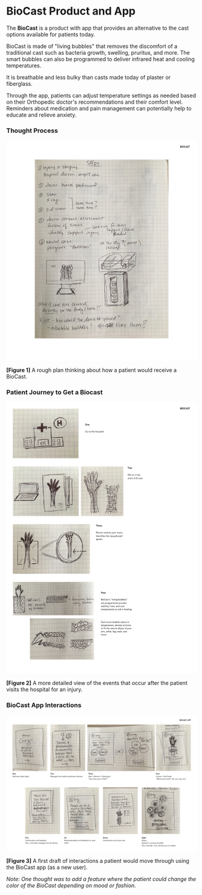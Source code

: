 # BioCast Product and App

The **BioCast** is a product with app that provides an alternative to the cast options available for patients today.

BioCast is made of "living bubbles" that removes the discomfort of a traditional cast such as bacteria growth, swelling, pruritus, and more. The smart bubbles can also be programmed to deliver infrared heat and cooling temperatures.

It is breathable and less bulky than casts made today of plaster or fiberglass.

Through the app, patients can adjust temperature settings as needed based on their Orthopedic doctor's recommendations and their comfort level. Reminders about medication and pain management can potentially help to educate and relieve anxiety.   

### Thought Process

![biocast](BioCastThinking.jpg)

**[Figure 1]** A rough plan thinking about how a patient would receive a BioCast.

### Patient Journey to Get a Biocast

![biocast](BioCast2.jpg)

**[Figure 2]** A more detailed view of the events that occur after the patient visits the hospital for an injury.

### BioCast App Interactions

![biocast](BioCast-App.jpg)

**[Figure 3]** A first draft of interactions a patient would move through using the BioCast app (as a new user).

_Note: One thought was to add a feature where the patient could change the color of the BioCast depending on mood or fashion._

